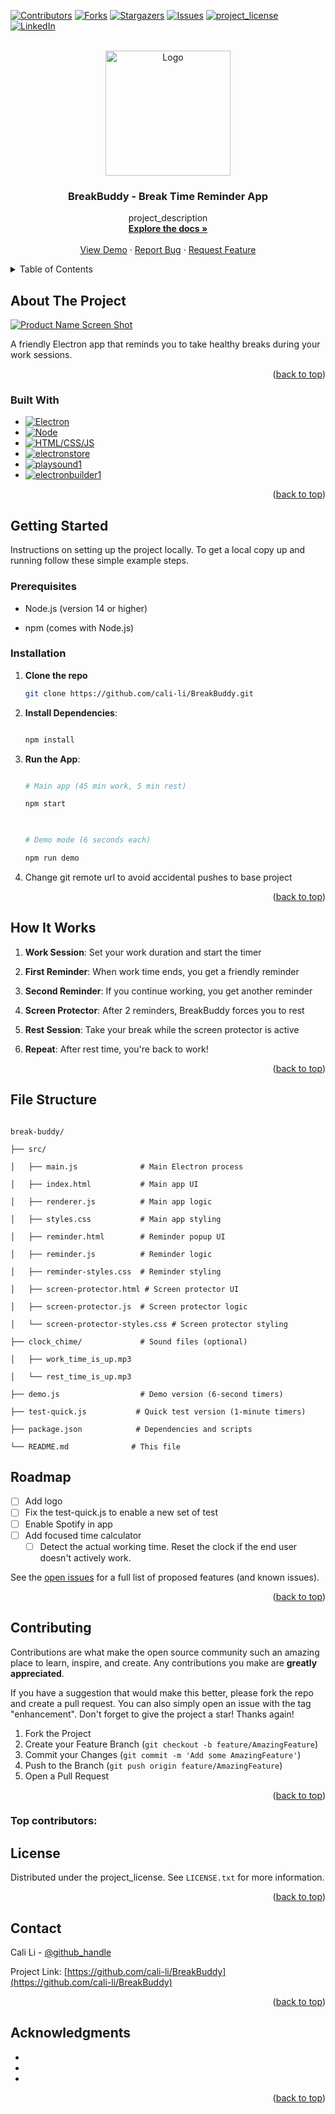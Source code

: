 [![Contributors][contributors-shield]][contributors-url]
[![Forks][forks-shield]][forks-url]
[![Stargazers][stars-shield]][stars-url]
[![Issues][issues-shield]][issues-url]
[![project_license][license-shield]][license-url]
[![LinkedIn][linkedin-shield]][linkedin-url]

 <br />
<div align="center">
  <a href="https://github.com/cali-li/BreakBuddy">
    <img src="assets/icon.png" alt="Logo" width="200" height="200">
  </a>

<h3 align="center">BreakBuddy - Break Time Reminder App</h3>

  <p align="center">
    project_description
    <br />
    <a href="https://github.com/cali-li/BreakBuddy/doc_readme.md"><strong>Explore the docs »</strong></a>
    <br />
    <br />
    <a href="https://github.com/cali-li/BreakBuddy/doc_readme.md">View Demo</a>
    &middot;
    <a href="https://github.com/cali-li/BreakBuddy/issues/new?labels=bug&template=bug-report---.md">Report Bug</a>
    &middot;
    <a href="https://github.com/cali-li/BreakBuddy/issues/new?labels=enhancement&template=feature-request---.md">Request Feature</a>
  </p>
</div>
<!-- TABLE OF CONTENTS -->
<details>
  <summary>Table of Contents</summary>
  <ol>
    <li>
      <a href="#about-the-project">About The Project</a>
      <ul>
        <li><a href="#built-with">Built With</a></li>
      </ul>
    </li>
    <li>
      <a href="#getting-started">Getting Started</a>
      <ul>
        <li><a href="#prerequisites">Prerequisites</a></li>
        <li><a href="#installation">Installation</a></li>
      </ul>
    </li>
    <li><a href="#how-it-works">How It Works</a></li>
    <li><a href="#file-structure">File Structure</a></li>
    <li><a href="#roadmap">Roadmap</a></li>
    <li><a href="#contributing">Contributing</a></li>
    <li><a href="#license">License</a></li>
    <li><a href="#contact">Contact</a></li>
    <li><a href="#acknowledgments">Acknowledgments</a></li>
  </ol>
</details>


## About The Project
[![Product Name Screen Shot][product-screenshot]](https://github.com/cali-li/BreakBuddy/doc/screenshot.png)

A friendly Electron app that reminds you to take healthy breaks during your work sessions.

<p align="right">(<a href="#readme-top">back to top</a>)</p>


### Built With

* [![Electron][Electron.js]][Electron.url]
* [![Node][Node.js]][Node.url]
* [![HTML/CSS/JS][HTML/CSS/JavaScript]][html.url]
* [![electronstore][electronstore]][electronstore.url]
* [![playsound1][playsound]][playsound.url]
* [![electronbuilder1][electronbuilder]][electronbuild.url]

<p align="right">(<a href="#readme-top">back to top</a>)</p>


## Getting Started

Instructions on setting up the project locally.
To get a local copy up and running follow these simple example steps.

### Prerequisites

- Node.js (version 14 or higher)

- npm (comes with Node.js)

### Installation

1. **Clone the repo**
   ```sh
   git clone https://github.com/cali-li/BreakBuddy.git
   ```

2. **Install Dependencies**:

   ```bash

   npm install

   ```

 
3. **Run the App**:

   ```bash

   # Main app (45 min work, 5 min rest)

   npm start

  

   # Demo mode (6 seconds each)

   npm run demo


   ```

 
4. Change git remote url to avoid accidental pushes to base project

<p align="right">(<a href="#readme-top">back to top</a>)</p>


<!-- USAGE EXAMPLES -->
## How It Works

1. **Work Session**: Set your work duration and start the timer

2. **First Reminder**: When work time ends, you get a friendly reminder

3. **Second Reminder**: If you continue working, you get another reminder

4. **Screen Protector**: After 2 reminders, BreakBuddy forces you to rest

5. **Rest Session**: Take your break while the screen protector is active

6. **Repeat**: After rest time, you're back to work!


<p align="right">(<a href="#readme-top">back to top</a>)</p>


## File Structure


```

break-buddy/

├── src/

│   ├── main.js              # Main Electron process

│   ├── index.html           # Main app UI

│   ├── renderer.js          # Main app logic

│   ├── styles.css           # Main app styling

│   ├── reminder.html        # Reminder popup UI

│   ├── reminder.js          # Reminder logic

│   ├── reminder-styles.css  # Reminder styling

│   ├── screen-protector.html # Screen protector UI

│   ├── screen-protector.js  # Screen protector logic

│   └── screen-protector-styles.css # Screen protector styling

├── clock_chime/             # Sound files (optional)

│   ├── work_time_is_up.mp3

│   └── rest_time_is_up.mp3

├── demo.js                  # Demo version (6-second timers)

├── test-quick.js           # Quick test version (1-minute timers)

├── package.json            # Dependencies and scripts

└── README.md              # This file

```



<!-- ROADMAP -->
## Roadmap
- [ ] Add logo
- [ ] Fix the test-quick.js to enable a new set of test
- [ ] Enable Spotify in app
- [ ] Add focused time calculator
    - [ ] Detect the actual working time. Reset the clock if the end user doesn't actively work.

See the [open issues](https://github.com/cali-li/BreakBuddy/issues) for a full list of proposed features (and known issues).

<p align="right">(<a href="#readme-top">back to top</a>)</p>




<!-- CONTRIBUTING -->
## Contributing

Contributions are what make the open source community such an amazing place to learn, inspire, and create. Any contributions you make are **greatly appreciated**.

If you have a suggestion that would make this better, please fork the repo and create a pull request. You can also simply open an issue with the tag "enhancement".
Don't forget to give the project a star! Thanks again!

1. Fork the Project
2. Create your Feature Branch (`git checkout -b feature/AmazingFeature`)
3. Commit your Changes (`git commit -m 'Add some AmazingFeature'`)
4. Push to the Branch (`git push origin feature/AmazingFeature`)
5. Open a Pull Request

<p align="right">(<a href="#readme-top">back to top</a>)</p>

### Top contributors:

<!-- <a href="https://github.com/github_username/repo_name/graphs/contributors">
  <img src="https://contrib.rocks/image?repo=github_username/repo_name" alt="contrib.rocks image" />
</a> -->


<!-- LICENSE -->
## License

Distributed under the project_license. See `LICENSE.txt` for more information.

<p align="right">(<a href="#readme-top">back to top</a>)</p>



<!-- CONTACT -->
## Contact

Cali Li - [@github_handle](https://github.com/cali-li) 

Project Link: [https://github.com/cali-li/BreakBuddy](https://github.com/cali-li/BreakBuddy)

<p align="right">(<a href="#readme-top">back to top</a>)</p>



<!-- ACKNOWLEDGMENTS -->
## Acknowledgments

* []()
* []()
* []()

<p align="right">(<a href="#readme-top">back to top</a>)</p>


<!-- MARKDOWN LINKS & IMAGES -->
<!-- https://www.markdownguide.org/basic-syntax/#reference-style-links -->
[contributors-shield]: https://img.shields.io/github/contributors/cali-li/BreakBuddy.svg?style=for-the-badge
[contributors-url]: https://github.com/cali-li/BreakBuddy/graphs/contributors
[forks-shield]: https://img.shields.io/github/forks/cali-li/BreakBuddy.svg?style=for-the-badge
[forks-url]: https://github.com/cali-li/BreakBuddy/network/members
[stars-shield]: https://img.shields.io/github/stars/cali-li/BreakBuddy.svg?style=for-the-badge
[stars-url]: https://github.com/cali-li/BreakBuddy/stargazers
[issues-shield]: https://img.shields.io/github/issues/cali-li/BreakBuddy.svg?style=for-the-badge
[issues-url]: https://github.com/cali-li/BreakBuddy/issues
[license-shield]: https://img.shields.io/github/license/cali-li/BreakBuddy.svg?style=for-the-badge
[license-url]: https://github.com/cali-li/BreakBuddy/blob/master/LICENSE.txt
[linkedin-shield]: https://img.shields.io/badge/-LinkedIn-black.svg?style=for-the-badge&logo=linkedin&colorB=555
[linkedin-url]: https://linkedin.com/in/cali-li
[product-screenshot]: doc/screenshot.png
[Electron.js]: https://img.shields.io/badge/Electron.js-000000?style=for-the-badge&logo=electron&logoColor=#47848F
[Electron.url]: https://www.electronjs.org/
[Node.js]: https://img.shields.io/badge/Node.js-000000?style=for-the-badge&logo=nodedotjs&logoColor=#5FA04E
[Node.url]: https://nodejs.org/
[HTML/CSS/JavaScript]: https://img.shields.io/badge/HTML/CSS/JavaScript-000000?style=for-the-badge&logo=html5&logoColor=#E34F26
[html.url]: https://developer.mozilla.org/
[electronstore]: https://img.shields.io/badge/electronstore-000000?style=for-the-badge&logo=github&logoColor=#181717
[electronstore.url]: https://github.com/sindresorhus/electron-store
[playsound]: https://img.shields.io/badge/playsound-000000?style=for-the-badge&logo=github&logoColor=#181717
[playsound.url]: https://github.com/shime/play-sound
[electronbuilder]: https://img.shields.io/badge/electronbuilder-000000?style=for-the-badge&logo=electronbuilder&logoColor=##000000
[electronbuild.url]: https://www.electron.build/

[React.js]: https://img.shields.io/badge/React-20232A?style=for-the-badge&logo=react&logoColor=61DAFB
[React-url]: https://reactjs.org/
[Vue.js]: https://img.shields.io/badge/Vue.js-35495E?style=for-the-badge&logo=vuedotjs&logoColor=4FC08D
[Vue-url]: https://vuejs.org/
[Angular.io]: https://img.shields.io/badge/Angular-DD0031?style=for-the-badge&logo=angular&logoColor=white
[Angular-url]: https://angular.io/
[Svelte.dev]: https://img.shields.io/badge/Svelte-4A4A55?style=for-the-badge&logo=svelte&logoColor=FF3E00
[Svelte-url]: https://svelte.dev/
[Laravel.com]: https://img.shields.io/badge/Laravel-FF2D20?style=for-the-badge&logo=laravel&logoColor=white
[Laravel-url]: https://laravel.com
[Bootstrap.com]: https://img.shields.io/badge/Bootstrap-563D7C?style=for-the-badge&logo=bootstrap&logoColor=white
[Bootstrap-url]: https://getbootstrap.com
[JQuery.com]: https://img.shields.io/badge/jQuery-0769AD?style=for-the-badge&logo=jquery&logoColor=white
[JQuery-url]: https://jquery.com 
